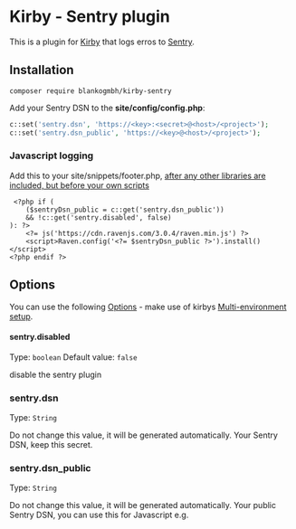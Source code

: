 # Kirby - Sentry plugin

This is a plugin for [Kirby](http://getkirby.com/) that logs erros to [Sentry](https://getsentry.com).

## Installation

`composer require blankogmbh/kirby-sentry`

Add your Sentry DSN to the **site/config/config.php**:

```php
c::set('sentry.dsn', 'https://<key>:<secret>@<host>/<project>');
c::set('sentry.dsn_public', 'https://<key>@<host>/<project>');
```

### Javascript logging

Add this to your site/snippets/footer.php, [after any other libraries are included, but before your own scripts](https://docs.getsentry.com/hosted/clients/javascript/install/)

```
 <?php if (
    ($sentryDsn_public = c::get('sentry.dsn_public'))
    && !c::get('sentry.disabled', false)
): ?>
    <?= js('https://cdn.ravenjs.com/3.0.4/raven.min.js') ?>
    <script>Raven.config('<?= $sentryDsn_public ?>').install()</script>
<?php endif ?>
```

## Options

You can use the following [Options](http://getkirby.com/docs/advanced/options) - make use of kirbys [Multi-environment setup](http://getkirby.com/blog/multi-environment-setup).

#### sentry.disabled
Type: `boolean`
Default value: `false`

disable the sentry plugin

### sentry.dsn
Type: `String`

Do not change this value, it will be generated automatically.
Your Sentry DSN, keep this secret.

### sentry.dsn_public
Type: `String`

Do not change this value, it will be generated automatically.
Your public Sentry DSN, you can use this for Javascript e.g.
